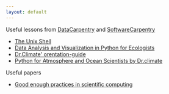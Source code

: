 ```yaml
---
layout: default
---
```

Useful lessons from [DataCarpentry](https://datacarpentry.org/) and [SoftwareCarpentry](https://software-carpentry.org/)
* [The Unix Shell](http://swcarpentry.github.io/shell-novice/)
* [Data Analysis and Visualization in Python for Ecologists](https://datacarpentry.org/python-ecology-lesson/)
* [Dr.Climate' orentation-guide](https://drclimate.wordpress.com/orientation-guide/)
* [Python for Atmosphere and Ocean Scientists by Dr.climate](https://carpentrieslab.github.io/python-aos-lesson/)

Useful papers
* [Good enough practices in scientific computing](https://journals.plos.org/ploscompbiol/article?id=10.1371/journal.pcbi.1005510)
